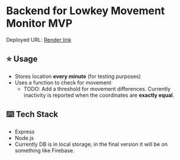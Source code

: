 # Backend for Lowkey Movement Monitor MVP

Deployed URL: [Render link](https://movement-monitor-mvp-backend.onrender.com/)

## ⭐ Usage
 - Stores location **every minute** (for testing purposes)
 - Uses a function to check for movement
    - TODO: Add a threshold for movement differences. Currently inactivity is reported when the coordinates are **exactly equal**.

## ⌨️ Tech Stack
- Express
- Node.js
- Currently DB is in local storage; in the final version it will be on something like Firebase.